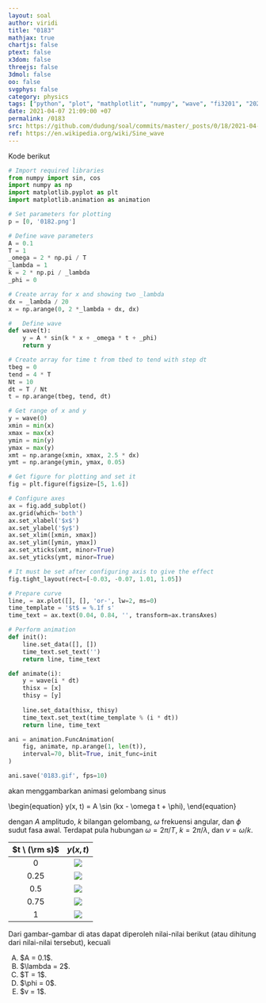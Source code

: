 ```yaml
---
layout: soal
author: viridi
title: "0183"
mathjax: true
chartjs: false
ptext: false
x3dom: false
threejs: false
3dmol: false
oo: false
svgphys: false
category: physics
tags: ["python", "plot", "mathplotlit", "numpy", "wave", "fi3201", "2020-2"]
date: 2021-04-07 21:09:00 +07
permalink: /0183
src: https://github.com/dudung/soal/commits/master/_posts/0/18/2021-04-07-plot-data-3.md
ref: https://en.wikipedia.org/wiki/Sine_wave
---
```

Kode berikut

```python
# Import required libraries
from numpy import sin, cos
import numpy as np
import matplotlib.pyplot as plt
import matplotlib.animation as animation

# Set parameters for plotting
p = [0, '0182.png']

# Define wave parameters
A = 0.1
T = 1
_omega = 2 * np.pi / T
_lambda = 1
k = 2 * np.pi / _lambda
_phi = 0

# Create array for x and showing two _lambda
dx = _lambda / 20
x = np.arange(0, 2 *_lambda + dx, dx)

#	Define wave
def wave(t):
	y = A * sin(k * x + _omega * t + _phi)
	return y

# Create array for time t from tbed to tend with step dt
tbeg = 0
tend = 4 * T
Nt = 10
dt = T / Nt
t = np.arange(tbeg, tend, dt)

# Get range of x and y
y = wave(0)
xmin = min(x)
xmax = max(x)
ymin = min(y)
ymax = max(y)
xmt = np.arange(xmin, xmax, 2.5 * dx)
ymt = np.arange(ymin, ymax, 0.05)

# Get figure for plotting and set it
fig = plt.figure(figsize=[5, 1.6])

# Configure axes
ax = fig.add_subplot()
ax.grid(which='both')
ax.set_xlabel('$x$')
ax.set_ylabel('$y$')
ax.set_xlim([xmin, xmax])
ax.set_ylim([ymin, ymax])
ax.set_xticks(xmt, minor=True)
ax.set_yticks(ymt, minor=True)

# It must be set after configuring axis to give the effect
fig.tight_layout(rect=[-0.03, -0.07, 1.01, 1.05])

# Prepare curve
line, = ax.plot([], [], 'or-', lw=2, ms=0)
time_template = '$t$ = %.1f s'
time_text = ax.text(0.04, 0.84, '', transform=ax.transAxes)

# Perform animation
def init():
	line.set_data([], [])
	time_text.set_text('')
	return line, time_text

def animate(i):
	y = wave(i * dt)
	thisx = [x]
	thisy = [y]
	
	line.set_data(thisx, thisy)
	time_text.set_text(time_template % (i * dt))
	return line, time_text

ani = animation.FuncAnimation(
	fig, animate, np.arange(1, len(t)),
	interval=70, blit=True, init_func=init
)

ani.save('0183.gif', fps=10)
```

akan menggambarkan animasi gelombang sinus

\begin{equation}
y(x, t) = A \sin (kx - \omega t + \phi), 
\end{equation}

dengan $A$ amplitudo, $k$ bilangan gelombang, $\omega$ frekuensi angular, dan $\phi$ sudut fasa awal. Terdapat pula hubungan $\omega = 2\pi/T$, $k = 2\pi/\lambda$, dan $v = \omega/k$.

$t \ (\rm s)$ | $y(x, t)$
:-: | :-:
$0$ | ![]({{site.baseurl}}/assets/img/0/18/0182a.png)
$0.25$ | ![]({{site.baseurl}}/assets/img/0/18/0182b.png)
$0.5$ | ![]({{site.baseurl}}/assets/img/0/18/0182c.png)
$0.75$ | ![]({{site.baseurl}}/assets/img/0/18/0182d.png)
$1$ | ![]({{site.baseurl}}/assets/img/0/18/0182e.png)

Dari gambar-gambar di atas dapat diperoleh nilai-nilai berikut (atau dihitung dari nilai-nilai tersebut), kecuali

<ol type="A">
<li>$A = 0.1$.
<li>$\lambda = 2$.
<li>$T = 1$.
<li>$\phi = 0$.
<li>$v = 1$.
